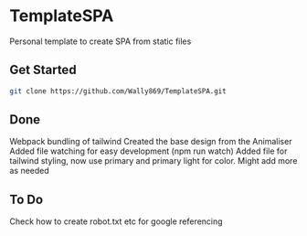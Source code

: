 # TemplateSPA

Personal template to create SPA from static files


## Get Started

```bash
git clone https://github.com/Wally869/TemplateSPA.git
```


## Done
Webpack bundling of tailwind
Created the base design from the Animaliser
Added file watching for easy development (npm run watch)
Added file for tailwind styling, now use primary and primary light for color. Might add more as needed


## To Do
Check how to create robot.txt etc for google referencing